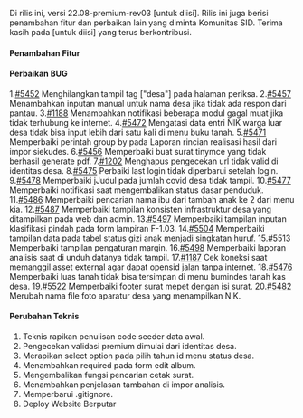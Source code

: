 Di rilis ini, versi 22.08-premium-rev03 [untuk diisi]. Rilis ini juga berisi penambahan fitur dan perbaikan lain yang diminta Komunitas SID.
Terima kasih pada [untuk diisi] yang terus berkontribusi.

#### Penambahan Fitur

#### Perbaikan BUG

1.[#5452](https://github.com/OpenSID/OpenSID/issues/5452) Menghilangkan tampil tag ["desa"] pada halaman periksa.
2.[#5457](https://github.com/OpenSID/OpenSID/issues/5457) Menambahkan inputan manual untuk nama desa jika tidak ada respon dari pantau.
3.[#1188](https://github.com/OpenSID/premium/issues/1188) Menambahkan notifikasi beberapa modul gagal muat jika tidak terhubung ke internet.
4.[#5472](https://github.com/OpenSID/OpenSID/issues/5472) Mengatasi data entri NIK warga luar desa tidak bisa input lebih dari satu kali di menu buku tanah.
5.[#5471](https://github.com/OpenSID/OpenSID/issues/5471) Memperbaiki perintah group by pada Laporan rincian realisasi hasil dari impor siekudes.
6.[#5456](https://github.com/OpenSID/OpenSID/issues/5456) Memperbaiki buat surat tinymce yang tidak berhasil generate pdf.
7.[#1202](https://github.com/OpenSID/premium/issues/1202) Menghapus pengecekan url tidak valid di identitas desa.
8.[#5475](https://github.com/OpenSID/OpenSID/issues/5475) Perbaiki last login tidak diperbarui setelah login.
9.[#5478](https://github.com/OpenSID/OpenSID/issues/5478) Memperbaiki jJudul pada jumlah covid desa tidak tampil.
10.[#5477](https://github.com/OpenSID/OpenSID/issues/5477) Memperbaiki notifikasi saat mengembalikan status dasar penduduk.
11.[#5486](https://github.com/OpenSID/OpenSID/issues/5486) Memperbaiki pencarian nama ibu dari tambah anak ke 2 dari menu kia.
12.[#5487](https://github.com/OpenSID/OpenSID/issues/5487) Memperbaiki tampilan konsisten infrastruktur desa yang ditampilkan pada web dan admin.
13.[#5497](https://github.com/OpenSID/OpenSID/issues/5497) Memperbaiki tampilan inputan klasifikasi pindah pada form lampiran F-1.03.
14.[#5504](https://github.com/OpenSID/OpenSID/issues/5504) Memperbaiki tampilan data pada tabel status gizi anak menjadi singkatan huruf.
15.[#5513](https://github.com/OpenSID/OpenSID/issues/5513) Memperbaiki tampilan pengaturan margin.
16.[#5498](https://github.com/OpenSID/OpenSID/issues/5498) Memperbaiki laporan analisis saat di unduh datanya tidak tampil.
17.[#1187](https://github.com/OpenSID/premium/issues/1187) Cek koneksi saat memanggil asset external agar dapat opensid jalan tanpa internet.
18.[#5476](https://github.com/OpenSID/OpenSID/issues/5476) Memperbaiki luas tanah tidak bisa tersimpan di menu bumindes tanah kas desa.
19.[#5522](https://github.com/OpenSID/OpenSID/issues/5522) Memperbaiki footer surat mepet dengan isi surat.
20.[#5482](https://github.com/OpenSID/OpenSID/issues/5482) Merubah nama file foto aparatur desa yang menampilkan NIK.

#### Perubahan Teknis

1. Teknis rapikan penulisan code seeder data awal.
2. Pengecekan validasi premium dimulai dari identitas desa.
3. Merapikan select option pada pilih tahun id menu status desa.
4. Menambahkan required pada form edit album.
5. Mengembalikan fungsi pencarian cetak surat.
6. Menambahkan penjelasan tambahan di impor analisis.
7. Memperbarui .gitignore.
8. Deploy Website Berputar
